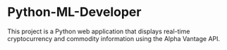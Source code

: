 # Python-ML-Developer
This project is a Python web application that displays real-time cryptocurrency and commodity information using the Alpha Vantage API. 
